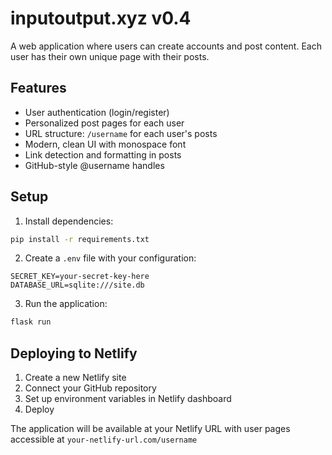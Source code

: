 # inputoutput.xyz v0.4

A web application where users can create accounts and post content. Each user has their own unique page with their posts.

## Features

- User authentication (login/register)
- Personalized post pages for each user
- URL structure: `/username` for each user's posts
- Modern, clean UI with monospace font
- Link detection and formatting in posts
- GitHub-style @username handles

## Setup

1. Install dependencies:
```bash
pip install -r requirements.txt
```

2. Create a `.env` file with your configuration:
```
SECRET_KEY=your-secret-key-here
DATABASE_URL=sqlite:///site.db
```

3. Run the application:
```bash
flask run
```

## Deploying to Netlify

1. Create a new Netlify site
2. Connect your GitHub repository
3. Set up environment variables in Netlify dashboard
4. Deploy

The application will be available at your Netlify URL with user pages accessible at `your-netlify-url.com/username`
